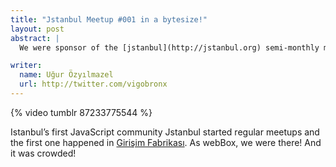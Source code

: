 ```yaml
---
title: "Jstanbul Meetup #001 in a bytesize!"
layout: post
abstract: |
  We were sponsor of the [jstanbul](http://jstanbul.org) semi-monthly meetup!

writer:
  name: Uğur Özyılmazel
  url: http://twitter.com/vigobronx
---
```

{% video tumblr 87233775544 %}

Istanbul’s first JavaScript community Jstanbul started regular meetups and the first 
one happened in [Girişim Fabrikası](http://girisimfabrikasi.com). As webBox, 
we were there! And it was crowded!

